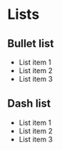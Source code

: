 # Lists

## Bullet list

* List item 1
* List item 2
* List item 3

## Dash list

- List item 1
- List item 2
- List item 3
